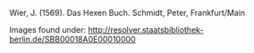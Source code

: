 Wier, J. (1569). Das Hexen Buch. Schmidt, Peter, Frankfurt/Main

Images found under: http://resolver.staatsbibliothek-berlin.de/SBB00018A0E00010000

